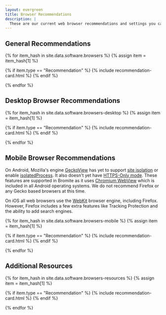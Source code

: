 ```yaml
---
layout: evergreen
title: Browser Recommendations
description: |
  These are our current web browser recommendations and settings you can use to preserve your privacy. We recommend keeping extensions to a minimum: they have privileged access within your browser, require you to trust the developer, can make you [stand out](https://en.wikipedia.org/wiki/Device_fingerprint#Browser_fingerprint), and [weaken](https://groups.google.com/a/chromium.org/g/chromium-extensions/c/0ei-UCHNm34/m/lDaXwQhzBAAJ) site isolation.
---
```


## General Recommendations

{% for item_hash in site.data.software.browsers %}
{% assign item = item_hash[1] %}

{% if item.type == "Recommendation" %}
{% include recommendation-card.html %}
{% endif %}

{% endfor %}

## Desktop Browser Recommendations

{% for item_hash in site.data.software.browsers-desktop %}
{% assign item = item_hash[1] %}

{% if item.type == "Recommendation" %}
{% include recommendation-card.html %}
{% endif %}

{% endfor %}

## Mobile Browser Recommendations

<p>On Android, Mozilla's engine <a href="https://mozilla.github.io/geckoview/">GeckoView</a> has yet to support <a href="https://hacks.mozilla.org/2021/05/introducing-firefox-new-site-isolation-security-architecture">site isolation</a> or enable <a href="https://bugzilla.mozilla.org/show_bug.cgi?id=1565196">isolatedProcess</a>. It also doesn't yet have <a href="https://github.com/mozilla-mobile/fenix/issues/16952#issuecomment-907960218">HTTPS-Only mode</a>. These features are supported in Bromite as it uses <a href="https://developer.android.com/reference/android/webkit/WebView">Chromium WebView</a> which is included in all Android operating systems. We do not recommend Firefox or any Gecko based browsers at this time.</p>

<p>On iOS all web browsers use the <a href="https://en.wikipedia.org/wiki/WebKit">WebKit</a> browser engine, including Firefox. However, Firefox includes a few extra features like Tracking Protection and the ability to add search engines.</p>

{% for item_hash in site.data.software.browsers-mobile %}
{% assign item = item_hash[1] %}

{% if item.type == "Recommendation" %}
{% include recommendation-card.html %}
{% endif %}

{% endfor %}

## Additional Resources

{% for item_hash in site.data.software.browsers-resources %}
{% assign item = item_hash[1] %}

{% if item.type == "Recommendation" %}
{% include recommendation-card.html %}
{% endif %}

{% endfor %}
